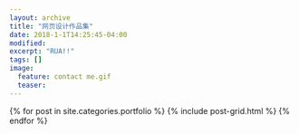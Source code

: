 ```yaml
---
layout: archive
title: "网页设计作品集"
date: 2018-1-1T14:25:45-04:00
modified:
excerpt: "RUA!!"
tags: []
image: 
  feature: contact me.gif
  teaser:
---
```



<div class="tiles">
{% for post in site.categories.portfolio %}
  {% include post-grid.html %}
{% endfor %}
</div><!-- /.tiles 把所有categories 有 portfolio 的列出来-->
